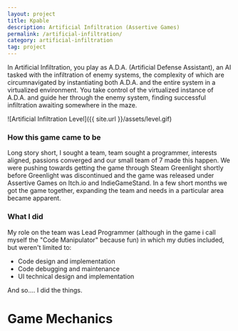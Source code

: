 ```yaml
---
layout: project
title: Kpable
description: Artificial Infiltration (Assertive Games)
permalink: /artificial-infiltration/
category: artificial-infiltration
tag: project
---
```


<!-- Description -->

In Artificial Infiltration, you play as A.D.A. (Artificial Defense Assistant), an AI tasked with the infiltration of enemy systems, the complexity of which are circumnavigated by instantiating both A.D.A. and the entire system in a virtualized environment. You take control of the virtualized instance of A.D.A. and guide her through the enemy system, finding successful infiltration awaiting somewhere in the maze.

![Artificial Infiltration Level]({{ site.url }}/assets/level.gif)

<!--excerpt_end-->

### How this game came to be

Long story short, I sought a team, team sought a programmer, interests aligned, passions converged and our small team of 7 made this happen. We were pushing towards getting the game through Steam Greenlight shortly before Greenlight was discontinued and the game was released under Assertive Games on Itch.io and IndieGameStand. In a few short months we got the game together, expanding the team and needs in a particular area became apparent. 

### What I did
My role on the team was Lead Programmer (although in the game i call myself the "Code Manipulator" because fun) in which my duties included, but weren't limited to:
- Code design and implementation
- Code debugging and maintenance 
- UI technical design and implementation

And so…. I did the things.

# Game Mechanics



